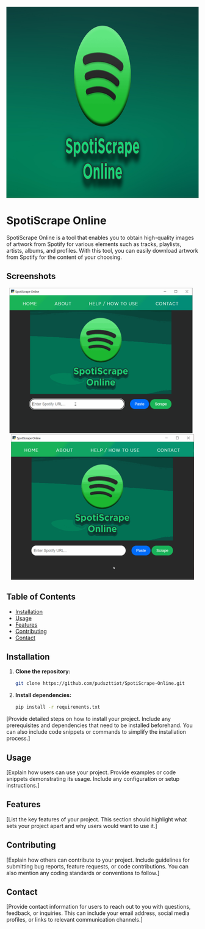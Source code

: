 <p align="center">
  <img width="660" height="500" src="https://raw.githubusercontent.com/pudszttiot/SpotiScrape-Online/main/Images/spotiscrapeonline2.png">
</p>

# SpotiScrape Online

SpotiScrape Online is a tool that enables you to obtain high-quality images of artwork from Spotify for various elements such as tracks, playlists, artists, albums, and profiles. With this tool, you can easily download artwork from Spotify for the content of your choosing.

## Screenshots

<p align="center"> 
<img width="480" height="380" src="https://raw.githubusercontent.com/pudszttiot/SpotiScrape-Online/main/Images/spotiscrape2.gif" alt="Screenshot-GIF-1" border="0">
  &nbsp;
<img width="480" height="380" src="https://raw.githubusercontent.com/pudszttiot/SpotiScrape-Online/main/Images/spotiscrape.gif" alt="Screenshot-GIF-2" border="0">
  </p>

## Table of Contents

- [Installation](#installation)
- [Usage](#usage)
- [Features](#features)
- [Contributing](#contributing)
- [Contact](#contact)

## Installation

1. **Clone the repository:**
   ```bash
   git clone https://github.com/pudszttiot/SpotiScrape-Online.git
   ```

2. **Install dependencies:**
   ```bash
   pip install -r requirements.txt
   ```
[Provide detailed steps on how to install your project. Include any prerequisites and dependencies that need to be installed beforehand. You can also include code snippets or commands to simplify the installation process.]

## Usage

[Explain how users can use your project. Provide examples or code snippets demonstrating its usage. Include any configuration or setup instructions.]

## Features

[List the key features of your project. This section should highlight what sets your project apart and why users would want to use it.]

## Contributing

[Explain how others can contribute to your project. Include guidelines for submitting bug reports, feature requests, or code contributions. You can also mention any coding standards or conventions to follow.]

## Contact

[Provide contact information for users to reach out to you with questions, feedback, or inquiries. This can include your email address, social media profiles, or links to relevant communication channels.]
